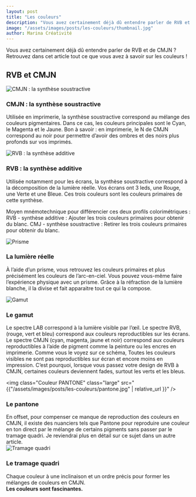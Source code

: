 ```yaml
---
layout: post
title: "Les couleurs"
description: "Vous avez certainement déjà dû entendre parler de RVB et de CMJN ? Retrouvez dans cet article tout ce que vous avez à savoir sur les couleurs !"
image: "/assets/images/posts/les-couleurs/thumbnail.jpg"
author: Marina Créativité
---
```

Vous avez certainement déjà dû entendre parler de RVB et de CMJN ? Retrouvez dans cet article tout ce que vous avez à savoir sur les couleurs !

## RVB et CMJN
<div class="container container-row centered-content">
    <div>
        <img alt="CMJN : la synthèse soustractive" class="medium" src="{{"/assets/images/posts/les-couleurs/SYNTH-03.jpg" | relative_url }}" />
    </div>
    <div class="container-item-1">
        <h3>CMJN : la synthèse soustractive</h3>
        <p>
            Utilisée en imprimerie, la synthèse soustractive correspond au mélange des couleurs pigmentaires. Dans ce cas, les couleurs principales sont le Cyan, le Magenta et le Jaune. 
            Bon à savoir : en imprimerie, le N de CMJN correspond au noir pour permettre d’avoir des ombres et des noirs plus profonds sur vos imprimés. 
        </p>
    </div>
</div>    

<div class="container container-row centered-content">    
    <div>
        <img alt="RVB : la synthèse additive" class="medium" src="{{"/assets/images/posts/les-couleurs/SYNTH-02.jpg" | relative_url }}" />
    </div>
    <div class="container-item-1">
        <h3>RVB : la synthèse additive</h3>
        <p>
            Utilisée notamment pour les écrans, la synthèse soustractive correspond à la décomposition de la lumière réelle. Vos écrans ont 3 leds, une Rouge, une Verte et une Bleue. Ces trois couleurs sont les couleurs primaires de cette synthèse. 
        </p>
    </div>
</div>

Moyen mnémotechnique pour différencier ces deux profils colorimétriques : 
RVB - synthèse additive : Ajouter les trois couleurs primaires pour obtenir du blanc.
CMJ - synthèse soustractive : Retirer les trois couleurs primaires pour obtenir du blanc.

<div class="container container-row centered-content">    
    <div>
        <img alt="Prisme" class="medium" src="{{"/assets/images/posts/les-couleurs/prisme.jpg" | relative_url }}" />
    </div>
    <div class="container-item-1">
        <h3>La lumière réelle</h3>
        <p>
           À l’aide d’un prisme, vous retrouvez les couleurs primaires et plus précisément les couleurs de l’arc-en-ciel. Vous pouvez vous-même faire l’expérience physique avec un prisme. Grâce à la réfraction de la lumière blanche, il la divise et fait apparaitre tout ce qui la compose. 
        </p>
    </div>
</div>

<div class="container container-row centered-content">    
    <div>
        <img alt="Gamut" class="medium" src="{{"/assets/images/posts/les-couleurs/gamut.jpg" | relative_url }}" />
    </div>
    <div class="container-item-1">
        <h3>Le gamut</h3>
        <p>
            Le spectre LAB correspond à la lumière visible par l’œil. 
            Le spectre RVB, (rouge, vert et bleu) correspond aux couleurs reproductibles sur les écrans.
            Le spectre CMJN (cyan, magenta, jaune et noir) correspond aux couleurs reproductibles à l’aide de pigment comme la peinture ou les encres en imprimerie.
            Comme vous le voyez sur ce schéma, Toutes les couleurs visibles ne sont pas reproductibles sur écran et encore moins en impression. C’est pourquoi, lorsque vous passez votre design de RVB à CMJN, certaines couleurs deviennent fades, surtout les verts et les bleus. 
        </p>
    </div>
</div>

<img class="Couleur PANTONE" class="large" src="{{"/assets/images/posts/les-couleurs/pantone.jpg" | relative_url }}" />

<h3>Le pantone</h3>
En offset, pour compenser ce manque de reproduction des couleurs en CMJN, il existe des nuanciers tels que Pantone pour reproduire une couleur en ton direct par le mélange de certains pigments sans passer par le tramage quadri. Je reviendrai plus en détail sur ce sujet dans un autre article.

<div class="container container-row centered-content">    
    <div>
        <img alt="Tramage quadri" class="medium" src="{{"/assets/images/posts/les-couleurs/trames.jpg" | relative_url }}" />
    </div>
    <div class="container-item-1">
        <h3>Le tramage quadri</h3>
        <p>
            Chaque couleur à une inclinaison et un ordre précis pour former les mélanges de couleurs en CMJN. <br/>
            <b>Les couleurs sont fascinantes.</b>
        </p>
    </div>
</div>